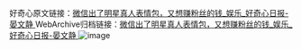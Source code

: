 好奇心原文链接：[微信出了明星真人表情包，又想赚粉丝的钱_娱乐_好奇心日报-晏文静 ](https://www.qdaily.com/articles/12533.html)
WebArchive归档链接：[微信出了明星真人表情包，又想赚粉丝的钱_娱乐_好奇心日报-晏文静 ](http://web.archive.org/web/20190623172751/https://www.qdaily.com/articles/12533.html)
![image](http://ww3.sinaimg.cn/large/007d5XDply1g3wjxjhcfpj30u02nv1kx)